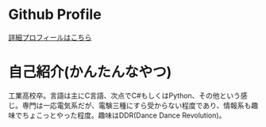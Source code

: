 # Github Profile

[詳細プロフィールはこちら](https://usho64k.github.io/)
  
  
<!--
**usho64k/usho64k** is a ✨ _special_ ✨ repository because its `README.md` (this file) appears on your GitHub profile.

Here are some ideas to get you started:

- 🔭 I’m currently working on ...
- 🌱 I’m currently learning ...
- 👯 I’m looking to collaborate on ...
- 🤔 I’m looking for help with ...
- 💬 Ask me about ...
- 📫 How to reach me: ...
- 😄 Pronouns: ...
- ⚡ Fun fact: ...
-->

# 自己紹介(かんたんなやつ)
工業高校卒。言語は主にC言語、次点でC#もしくはPython、その他という感じ。専門は一応電気系だが、電験三種にすら受からない程度であり、情報系も趣味でちょこっとやった程度。趣味はDDR(Dance Dance Revolution)。


